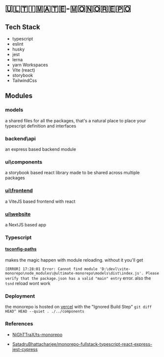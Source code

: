 # 🇺​​​​​🇱​​​​​🇹​​​​​🇮​​​​​🇲​​​​​🇦​​​​​🇹​​​​​🇪​​​​​-🇲​​​​​🇴​​​​​🇳​​​​​🇴​​​​​🇷​​​​​🇪​​​​​🇵​​​​🇴​​​​​

## Tech Stack

- typescript
- eslint
- husky
- jest
- lerna
- yarn Workspaces
- Vite (react)
- storybook
- TailwindCss


## Modules

### models
a shared files for all the packages, that's a natural place to place your typescript definition and interfaces

###  backend\api
an express based backend module
###  ui\components
a storybook based react library made to be shared across multiple packages
### [ui\frontend](https://ultimate-monorepo-frontend.vercel.app/)
a ViteJS based frontend with react
### [ui\website](https://ultimate-monorepo-website.vercel.app/)
a NextJS based app


### Typescript
#### [tsconfig-paths](https://github.com/dividab/tsconfig-paths#readme)

makes the magic happen with module reloading.
without it you'll get

`[ERROR] 17:28:01 Error: Cannot find module 'D:\devl\vite-monorepo\node_modules\@ultimate-monorepo\models\dist\index.js'. Please verify that the package.json has a valid "main" entry` error.
also the `tsnd` reload wont work


### Deployment

the monorepo is hosted on [vercel](https://vercel.com/kaminskypavel/ultimate-monorepo-frontend/settings)
with the "Ignored Build Step" `git diff HEAD^ HEAD --quiet . ./../components`
### References

- [NiGhTTraX/ts-monorepo](https://github.com/NiGhTTraX/ts-monorepo)

- [SatadruBhattacharjee/monorepo-fullstack-typescript-react-express-jest-cypress
  ](https://github.com/SatadruBhattacharjee/monorepo-fullstack-typescript-react-express-jest-cypress)
